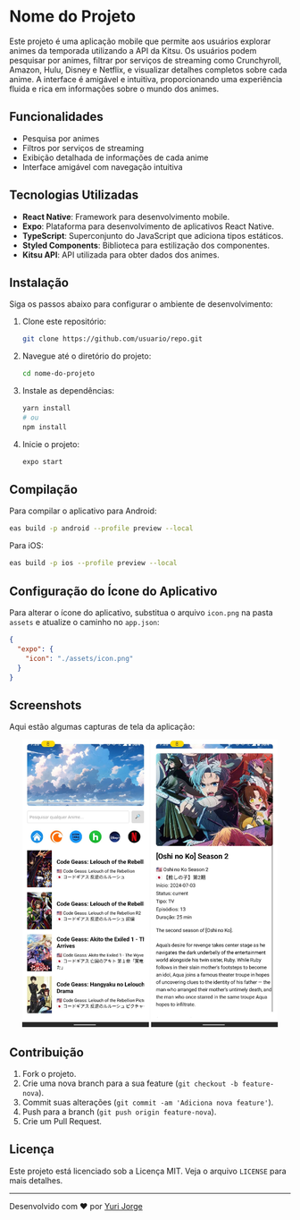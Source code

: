 # Nome do Projeto

Este projeto é uma aplicação mobile que permite aos usuários explorar animes da temporada utilizando a API da Kitsu. Os usuários podem pesquisar por animes, filtrar por serviços de streaming como Crunchyroll, Amazon, Hulu, Disney e Netflix, e visualizar detalhes completos sobre cada anime. A interface é amigável e intuitiva, proporcionando uma experiência fluida e rica em informações sobre o mundo dos animes.

## Funcionalidades

- Pesquisa por animes
- Filtros por serviços de streaming
- Exibição detalhada de informações de cada anime
- Interface amigável com navegação intuitiva

## Tecnologias Utilizadas

- **React Native**: Framework para desenvolvimento mobile.
- **Expo**: Plataforma para desenvolvimento de aplicativos React Native.
- **TypeScript**: Superconjunto do JavaScript que adiciona tipos estáticos.
- **Styled Components**: Biblioteca para estilização dos componentes.
- **Kitsu API**: API utilizada para obter dados dos animes.

## Instalação

Siga os passos abaixo para configurar o ambiente de desenvolvimento:

1. Clone este repositório:
   ```bash
   git clone https://github.com/usuario/repo.git
   ```
2. Navegue até o diretório do projeto:
   ```bash
   cd nome-do-projeto
   ```
3. Instale as dependências:
   ```bash
   yarn install
   # ou
   npm install
   ```
4. Inicie o projeto:
   ```bash
   expo start
   ```

## Compilação

Para compilar o aplicativo para Android:

```bash
eas build -p android --profile preview --local
```

Para iOS:

```bash
eas build -p ios --profile preview --local
```

## Configuração do Ícone do Aplicativo

Para alterar o ícone do aplicativo, substitua o arquivo `icon.png` na pasta `assets` e atualize o caminho no `app.json`:

```json
{
  "expo": {
    "icon": "./assets/icon.png"
  }
}
```

## Screenshots

Aqui estão algumas capturas de tela da aplicação:

<div align="center">
  <img src="https://github.com/yjdutra/animes-finks/blob/master/assets/pic01.jpeg?raw=true" alt="Screenshot 1" width="45%" />
  <img src="https://github.com/yjdutra/animes-finks/blob/master/assets/pic02.jpeg?raw=true" alt="Screenshot 2" width="45%" />
</div>

## Contribuição

1. Fork o projeto.
2. Crie uma nova branch para a sua feature (`git checkout -b feature-nova`).
3. Commit suas alterações (`git commit -am 'Adiciona nova feature'`).
4. Push para a branch (`git push origin feature-nova`).
5. Crie um Pull Request.

## Licença

Este projeto está licenciado sob a Licença MIT. Veja o arquivo `LICENSE` para mais detalhes.

---

Desenvolvido com ❤️ por [Yuri Jorge](https://github.com/yjdutra)
